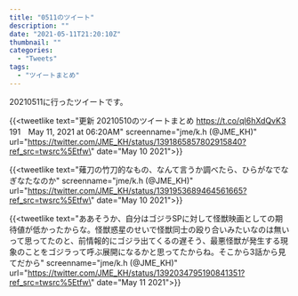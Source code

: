 ```yaml
---
title: "0511のツイート"
description: ""
date: "2021-05-11T21:20:10Z"
thumbnail: ""
categories:
  - "Tweets"
tags:
  - "ツイートまとめ"
---
```

20210511に行ったツイートです。
<!--more-->
{{<tweetlike text=\"更新 20210510のツイートまとめ https://t.co/qI6hXdQvK3 191　May 11, 2021 at 06:20AM\" screenname=\"jme/k.h (@JME_KH)\" url=\"https://twitter.com/JME_KH/status/1391865857802915840?ref_src=twsrc%5Etfw\" date=\"May 10 2021\">}}

{{<tweetlike text=\"薙刀の竹刀的なもの、なんて言うか調べたら、ひらがなでなぎなたなのか\" screenname=\"jme/k.h (@JME_KH)\" url=\"https://twitter.com/JME_KH/status/1391953689464561665?ref_src=twsrc%5Etfw\" date=\"May 10 2021\">}}

{{<tweetlike text=\"ああそうか、自分はゴジラSPに対して怪獣映画としての期待値が低かったからな。怪獣惑星のせいで怪獣同士の殴り合いみたいなのは無いって思ってたのと、前情報的にゴジラ出てくるの遅そう、最悪怪獣が発生する現象のことをゴジラって呼ぶ展開になるかと思ってたからね。そこから3話から見てだから\" screenname=\"jme/k.h (@JME_KH)\" url=\"https://twitter.com/JME_KH/status/1392034795190841351?ref_src=twsrc%5Etfw\" date=\"May 11 2021\">}}

